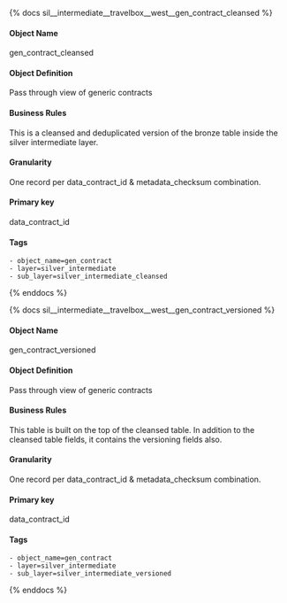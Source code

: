 {% docs sil__intermediate__travelbox__west__gen_contract_cleansed %}

#### Object Name
gen_contract_cleansed

#### Object Definition
Pass through view of generic contracts

#### Business Rules
This is a cleansed and deduplicated version of the bronze table inside the silver intermediate layer.

#### Granularity
One record per data_contract_id & metadata_checksum combination.

#### Primary key
data_contract_id

#### Tags
    - object_name=gen_contract
    - layer=silver_intermediate
    - sub_layer=silver_intermediate_cleansed

{% enddocs %}

{% docs sil__intermediate__travelbox__west__gen_contract_versioned %}

#### Object Name
gen_contract_versioned

#### Object Definition
Pass through view of generic contracts

#### Business Rules
This table is built on the top of the cleansed table. In addition to the cleansed table fields, it contains the versioning fields also.

#### Granularity
One record per data_contract_id & metadata_checksum combination.

#### Primary key
data_contract_id

#### Tags
    - object_name=gen_contract
    - layer=silver_intermediate
    - sub_layer=silver_intermediate_versioned

{% enddocs %}